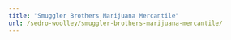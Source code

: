 ```yaml
---
title: "Smuggler Brothers Marijuana Mercantile"
url: /sedro-woolley/smuggler-brothers-marijuana-mercantile/
---
```

